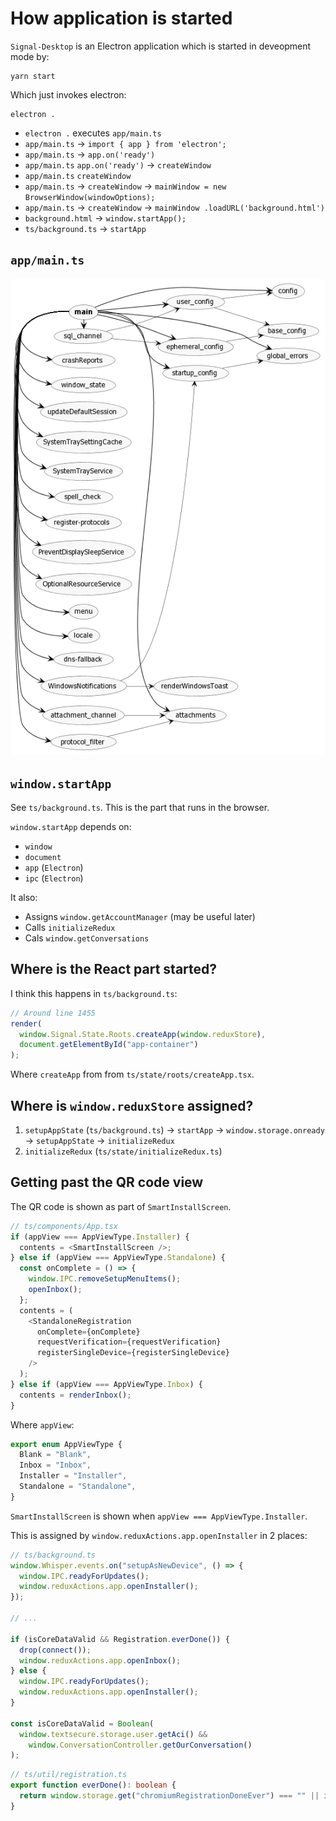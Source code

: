 # How application is started

`Signal-Desktop` is an Electron application which is started in deveopment mode by:

```shell
yarn start
```

Which just invokes electron:

```shell
electron .
```

- `electron .` executes `app/main.ts`
- `app/main.ts` -> `import { app } from 'electron';`
- `app/main.ts` -> `app.on('ready')`
- `app/main.ts` `app.on('ready')` -> `createWindow`
- `app/main.ts` `createWindow`
- `app/main.ts` -> `createWindow` -> `mainWindow = new BrowserWindow(windowOptions);`
- `app/main.ts` -> `createWindow` -> `mainWindow .loadURL('background.html')`
- `background.html` -> `window.startApp();`
- `ts/background.ts` -> `startApp`

## `app/main.ts`

<img src="../assets/architecture/electron-app-architecture.png" />

## `window.startApp`

See `ts/background.ts`. This is the part that runs in the browser.

`window.startApp` depends on:

- `window`
- `document`
- `app` (`Electron`)
- `ipc` (`Electron`)

It also:

- Assigns `window.getAccountManager` (may be useful later)
- Calls `initializeRedux`
- Cals `window.getConversations`

## Where is the React part started?

I think this happens in `ts/background.ts`:

```ts
// Around line 1455
render(
  window.Signal.State.Roots.createApp(window.reduxStore),
  document.getElementById("app-container")
);
```

Where `createApp` from from `ts/state/roots/createApp.tsx`.

## Where is `window.reduxStore` assigned?

1. `setupAppState` (`ts/background.ts`) -> `startApp` -> `window.storage.onready` -> `setupAppState` -> `initializeRedux`
1. `initializeRedux` (`ts/state/initializeRedux.ts`)

## Getting past the QR code view

The QR code is shown as part of `SmartInstallScreen`.

```ts
// ts/components/App.tsx
if (appView === AppViewType.Installer) {
  contents = <SmartInstallScreen />;
} else if (appView === AppViewType.Standalone) {
  const onComplete = () => {
    window.IPC.removeSetupMenuItems();
    openInbox();
  };
  contents = (
    <StandaloneRegistration
      onComplete={onComplete}
      requestVerification={requestVerification}
      registerSingleDevice={registerSingleDevice}
    />
  );
} else if (appView === AppViewType.Inbox) {
  contents = renderInbox();
}
```

Where `appView`:

```ts
export enum AppViewType {
  Blank = "Blank",
  Inbox = "Inbox",
  Installer = "Installer",
  Standalone = "Standalone",
}
```

`SmartInstallScreen` is shown when `appView === AppViewType.Installer`.

This is assigned by `window.reduxActions.app.openInstaller` in 2 places:

```ts
// ts/background.ts
window.Whisper.events.on("setupAsNewDevice", () => {
  window.IPC.readyForUpdates();
  window.reduxActions.app.openInstaller();
});

// ...

if (isCoreDataValid && Registration.everDone()) {
  drop(connect());
  window.reduxActions.app.openInbox();
} else {
  window.IPC.readyForUpdates();
  window.reduxActions.app.openInstaller();
}

const isCoreDataValid = Boolean(
  window.textsecure.storage.user.getAci() &&
    window.ConversationController.getOurConversation()
);
```

```ts
// ts/util/registration.ts
export function everDone(): boolean {
  return window.storage.get("chromiumRegistrationDoneEver") === "" || isDone();
}
```

